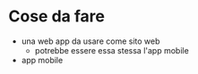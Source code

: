Cose da fare
===

+ una web app da usare come sito web
  + potrebbe essere essa stessa l'app mobile
+ app mobile
